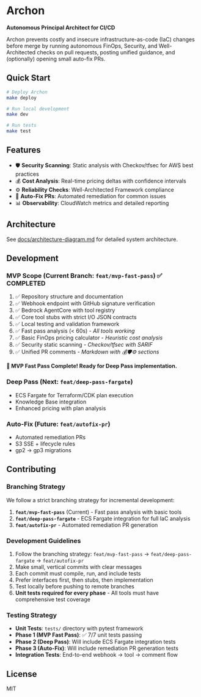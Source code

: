 # Archon

**Autonomous Principal Architect for CI/CD**

Archon prevents costly and insecure infrastructure-as-code (IaC) changes before merge by running autonomous FinOps, Security, and Well-Architected checks on pull requests, posting unified guidance, and (optionally) opening small auto-fix PRs.

## Quick Start

```bash
# Deploy Archon
make deploy

# Run local development
make dev

# Run tests
make test
```

## Features

- 🛡️ **Security Scanning**: Static analysis with Checkov/tfsec for AWS best practices
- 💰 **Cost Analysis**: Real-time pricing deltas with confidence intervals
- ⚙️ **Reliability Checks**: Well-Architected Framework compliance
- 🤖 **Auto-Fix PRs**: Automated remediation for common issues
- 📊 **Observability**: CloudWatch metrics and detailed reporting

## Architecture

See [docs/architecture-diagram.md](docs/architecture-diagram.md) for detailed system architecture.

## Development

### MVP Scope (Current Branch: `feat/mvp-fast-pass`) ✅ COMPLETED

1. ✅ Repository structure and documentation
2. ✅ Webhook endpoint with GitHub signature verification
3. ✅ Bedrock AgentCore with tool registry
4. ✅ Core tool stubs with strict I/O JSON contracts
5. ✅ Local testing and validation framework
6. ✅ Fast pass analysis (< 60s) - *All tools working*
7. ✅ Basic FinOps pricing calculator - *Heuristic cost analysis*
8. ✅ Security static scanning - *Checkov/tfsec with SARIF*
9. ✅ Unified PR comments - *Markdown with 💰🛡️⚙️ sections*

**🎉 MVP Fast Pass Complete! Ready for Deep Pass implementation.**

### Deep Pass (Next: `feat/deep-pass-fargate`)

- ECS Fargate for Terraform/CDK plan execution
- Knowledge Base integration
- Enhanced pricing with plan analysis

### Auto-Fix (Future: `feat/autofix-pr`)

- Automated remediation PRs
- S3 SSE + lifecycle rules
- gp2 → gp3 migrations

## Contributing

### Branching Strategy

We follow a strict branching strategy for incremental development:

1. **`feat/mvp-fast-pass`** (Current) - Fast pass analysis with basic tools
2. **`feat/deep-pass-fargate`** - ECS Fargate integration for full IaC analysis  
3. **`feat/autofix-pr`** - Automated remediation PR generation

### Development Guidelines

1. Follow the branching strategy: `feat/mvp-fast-pass` → `feat/deep-pass-fargate` → `feat/autofix-pr`
2. Make small, vertical commits with clear messages
3. Each commit must compile, run, and include tests
4. Prefer interfaces first, then stubs, then implementation
5. Test locally before pushing to remote branches
6. **Unit tests required for every phase** - All tools must have comprehensive test coverage

### Testing Strategy

- **Unit Tests**: `tests/` directory with pytest framework
- **Phase 1 (MVP Fast Pass)**: ✅ 7/7 unit tests passing
- **Phase 2 (Deep Pass)**: Will include ECS Fargate integration tests
- **Phase 3 (Auto-Fix)**: Will include remediation PR generation tests
- **Integration Tests**: End-to-end webhook → tool → comment flow

## License

MIT
